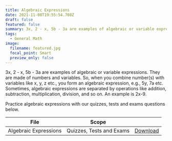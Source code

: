 ```yaml
---
title: Algebraic Expressions
date: 2021-11-08T19:55:54.708Z
draft: false
featured: false
summary: 3x, 2 - x, 5b - 3a are examples of algebraic or variable expressions.
tags:
  - General Math
image:
  filename: featured.jpg
  focal_point: Smart
  preview_only: false
---
```


3x, 2 - x, 5b - 3a are examples of algebraic or variable expressions. They are made of numbers and variables. So, when you combine number(s) with variables like x, y, z etc., you form an algebraic expression, e.g., 5y, 7a etc. Sometimes, algebraic expressions are separated by operations like addition, subtraction, multiplication, division, and so on. An example is 2x-9. 

Practice algebraic expressions with our quizzes, tests and exams questions below.


| File                       |  Scope                       |             |
| -------------------------- |------------------------------| ----------- |
| Algebraic Expressions      |  Quizzes, Tests and Exams    | [Download](https://drive.google.com/uc?export=download&id=1K3ESwtUUG3Z5SpKTBVIMAzvb9R2LzVc6)       |


